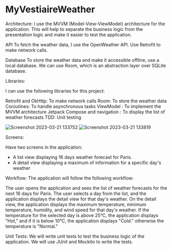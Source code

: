 # MyVestiaireWeather
Architecture: 
I use the MVVM (Model-View-ViewModel) architecture for the application. This will help to separate the business logic from the presentation logic and make it easier to
test the application.

API
To fetch the weather data, I use the OpenWeather API. Use Retrofit to make network calls.

Database
To store the weather data and make it accessible offline, use a local database. We can use Room, which is an abstraction layer over SQLite database.

Libraries:

I can use the following libraries for this project:

Retrofit and OkHttp: To make network calls
Room: To store the weather data
Coroutines: To handle asynchronous tasks
ViewModel : To implement the MVVM architecture
Jetpack Compose and navigation : To display the list of weather forecasts
TDD: Unit testing


![Screenshot 2023-03-21 133752](https://user-images.githubusercontent.com/59287277/226623289-d87c9f32-3d08-4498-9034-f76e5b19df95.png)
![Screenshot 2023-03-21 133819](https://user-images.githubusercontent.com/59287277/226623338-7a474e68-689a-46b8-881d-bcb4577182aa.png)


Screens: 

Have two screens in the application:

- A list view displaying 16 days weather forecast for Paris.
- A detail view displaying a maximum of information for a specific day's weather

Workflow:
The application will follow the following workflow:

The user opens the application and sees the list of weather forecasts for the next 16 days for Paris.
The user selects a day from the list, and the application displays the detail view for that day's weather.
On the detail view, the application displays the maximum temperature, minimum temperature, humidity, and wind speed for that day's weather.
If the temperature for the selected day is above 25°C, the application displays "Hot," and if it is below 10°C, the application displays "Cold." otherwise the temperature is "Normal."

Unit Tests:
We will write unit tests to test the business logic of the application. We will use JUnit and Mockito to write the tests.
